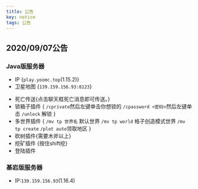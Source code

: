 ```yaml
---
title: 公告
key: notice
tags: 公告
---
```

## 2020/09/07公告

### Java版服务器  
* IP {`play.yoomc.top`(1.15.2)}
* 卫星地图 {`139.159.156.93:8123`}
<!--more-->
* 死亡传送{点击聊天框死亡消息即可传送。}
* 锁箱子插件
{
`/cprivate`然后左键单击你想锁的
`/cpassword <密码>`然后左键单击
`/unlock` 解锁
}
* 多世界插件
{
`/mv tp 世界名`
默认世界 `/mv tp world`
格子创造模式世界 `/mv tp create`
`/plot auto`领取地区
}
* 砍树插件{需要木斧以上}
* 挖矿插件 {按住shift挖}
* 登陆插件  


### 基岩版服务器 

* IP:`139.159.156.93`(1.16.4)


